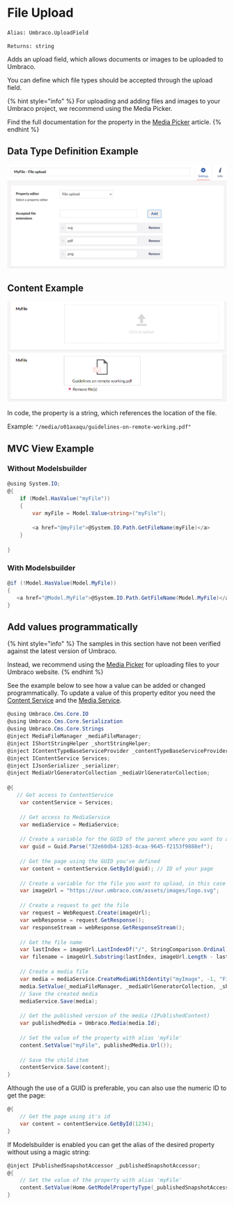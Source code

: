 # File Upload

`Alias: Umbraco.UploadField`

`Returns: string`

Adds an upload field, which allows documents or images to be uploaded to Umbraco.

You can define which file types should be accepted through the upload field.

{% hint style="info" %}
For uploading and adding files and images to your Umbraco project, we recommend using the Media Picker.

Find the full documentation for the property in the [Media Picker](media-picker-3.md) article.
{% endhint %}

## Data Type Definition Example

![Data Type Definition Example](../built-in-property-editors/images/definition-example-v10.png)

## Content Example

![Content Example Empty](../built-in-property-editors/images/content-example-empty.png) ![Content Example](../built-in-property-editors/images/File-Upload-content-example.png)

In code, the property is a string, which references the location of the file.

Example: `"/media/o01axaqu/guidelines-on-remote-working.pdf"`

## MVC View Example

### Without Modelsbuilder

```csharp
@using System.IO;
@{
    if (Model.HasValue("myFile"))
    {
        var myFile = Model.Value<string>("myFile");

        <a href="@myFile">@System.IO.Path.GetFileName(myFile)</a>
    }

}
```

### With Modelsbuilder

```csharp
@if (!Model.HasValue(Model.MyFile))
{
   <a href="@Model.MyFile">@System.IO.Path.GetFileName(Model.MyFile)</a>
}
```

## Add values programmatically

{% hint style="info" %}
The samples in this section have not been verified against the latest version of Umbraco.

Instead, we recommend using the [Media Picker](media-picker-3.md) for uploading files to your Umbraco website.
{% endhint %}

See the example below to see how a value can be added or changed programmatically. To update a value of this property editor you need the [Content Service](../../../../reference/management/services/contentservice/) and the [Media Service](../../../../reference/management/services/mediaservice.md).

```csharp
@using Umbraco.Cms.Core.IO
@using Umbraco.Cms.Core.Serialization
@using Umbraco.Cms.Core.Strings
@inject MediaFileManager _mediaFileManager;
@inject IShortStringHelper _shortStringHelper;
@inject IContentTypeBaseServiceProvider _contentTypeBaseServiceProvider;
@inject IContentService Services;
@inject IJsonSerializer _serializer;
@inject MediaUrlGeneratorCollection _mediaUrlGeneratorCollection;

@{
   // Get access to ContentService
    var contentService = Services;

    // Get access to MediaService 
    var mediaService = MediaService;

    // Create a variable for the GUID of the parent where you want to add a child item
    var guid = Guid.Parse("32e60db4-1283-4caa-9645-f2153f9888ef");

    // Get the page using the GUID you've defined
    var content = contentService.GetById(guid); // ID of your page

    // Create a variable for the file you want to upload, in this case the Our Umbraco logo
    var imageUrl = "https://our.umbraco.com/assets/images/logo.svg";

    // Create a request to get the file
    var request = WebRequest.Create(imageUrl);
    var webResponse = request.GetResponse();
    var responseStream = webResponse.GetResponseStream();

    // Get the file name 
    var lastIndex = imageUrl.LastIndexOf("/", StringComparison.Ordinal) + 1;
    var filename = imageUrl.Substring(lastIndex, imageUrl.Length - lastIndex);

    // Create a media file
    var media = mediaService.CreateMediaWithIdentity("myImage", -1, "File");
    media.SetValue(_mediaFileManager, _mediaUrlGeneratorCollection, _shortStringHelper, _contentTypeBaseServiceProvider, Constants.Conventions.Media.File, filename, responseStream);
    // Save the created media 
    mediaService.Save(media);

    // Get the published version of the media (IPublishedContent)
    var publishedMedia = Umbraco.Media(media.Id);

    // Set the value of the property with alias 'myFile' 
    content.SetValue("myFile", publishedMedia.Url());

    // Save the child item
    contentService.Save(content);
}
```

Although the use of a GUID is preferable, you can also use the numeric ID to get the page:

```csharp
@{
    // Get the page using it's id
    var content = contentService.GetById(1234); 
}
```

If Modelsbuilder is enabled you can get the alias of the desired property without using a magic string:

```csharp
@inject IPublishedSnapshotAccessor _publishedSnapshotAccessor;
@{
    // Set the value of the property with alias 'myFile'
    content.SetValue(Home.GetModelPropertyType(_publishedSnapshotAccessor, x => x.MyFile).Alias, publishedMedia.Url();
}
```
